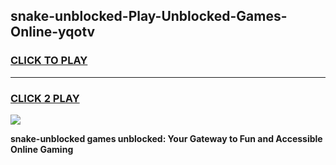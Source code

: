 
## snake-unblocked-Play-Unblocked-Games-Online-yqotv
<h3>
<a href="https://premium76.site?title=snake-unblocked&ref=25A">CLICK TO PLAY</a></h3>
<hr>

<h3>
<a href="https://premium76.site?title=snake-unblocked&ref=25A">CLICK 2 PLAY</a>
  
</h3>

<a href="https://premium76.site?title=snake-unblocked&ref=25A"><img src="https://clearcache.store/games.png"></a>


**snake-unblocked games unblocked: Your Gateway to Fun and Accessible Online Gaming**
